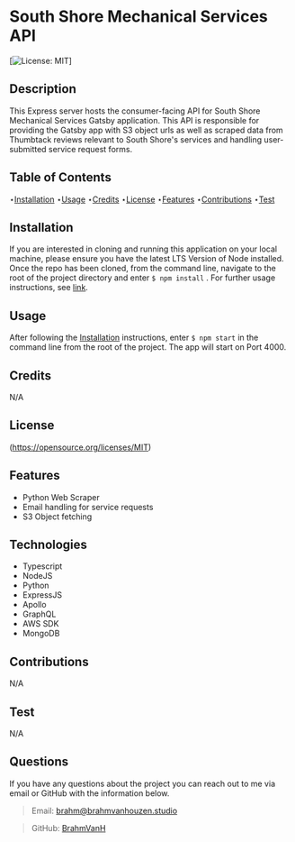 # South Shore Mechanical Services API

[![License: MIT](https://img.shields.io/badge/License-MIT-yellow.svg)]

## Description

This Express server hosts the consumer-facing API for South Shore Mechanical Services Gatsby application. This API is responsible for providing the Gatsby app with S3 object urls as well as scraped data from Thumbtack reviews relevant to South Shore's services and handling user-submitted service request forms.

## Table of Contents

⋆[Installation](#Installation)
⋆[Usage](#Usage)
⋆[Credits](#Credits)
⋆[License](#License)
⋆[Features](#Features)
⋆[Contributions](#Contributions)
⋆[Test](#Contributions)

## Installation

If you are interested in cloning and running this application on your local machine, please ensure you have the latest LTS Version of Node installed. Once the repo has been cloned, from the command line, navigate to the root of the project directory and enter `$ npm install` . For further usage instructions, see [link](#Usage).

## Usage

After following the [Installation](#Installation) instructions, enter `$ npm start` in the command line from the root of the project. The app will start on Port 4000.

## Credits

N/A

## License

(https://opensource.org/licenses/MIT)

## Features

- Python Web Scraper
- Email handling for service requests
- S3 Object fetching

## Technologies

- Typescript
- NodeJS
- Python
- ExpressJS
- Apollo
- GraphQL
- AWS SDK
- MongoDB

## Contributions

N/A

## Test

N/A

## Questions

If you have any questions about the project you can reach out to me via email or GitHub with the information below.

> Email: brahm@brahmvanhouzen.studio

> GitHub: [BrahmVanH](https://github.com/BrahmVanH)
